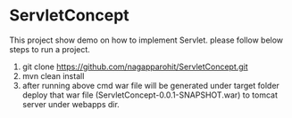 # ServletConcept
This project show demo on how to implement Servlet. please follow below steps to run a project.
1. git clone https://github.com/nagapparohit/ServletConcept.git
2. mvn clean install
3. after running above cmd war file will be generated under target folder deploy that war file (ServletConcept-0.0.1-SNAPSHOT.war) to tomcat server under webapps dir.
